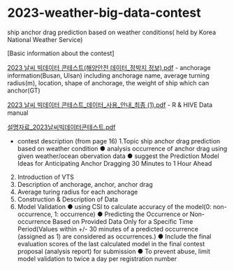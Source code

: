 # 2023-weather-big-data-contest
ship anchor drag prediction based on weather conditions( held by Korea National Weather Service)


[Basic information about the contest]


[2023 날씨 빅데이터 콘테스트(해양안전 데이터_정박지 정보).pdf](https://github.com/hyel0000/2023-weather-big-data-contest/files/13329477/2023._.pdf) - anchorage information(Busan, Ulsan) 
including anchorage name, average turning radius(m), location, shape of anchorage, the weight of ship which can anchor(GT)


[2023 날씨 빅데이터 콘테스트_데이터_사용_안내_최종 (1).pdf](https://github.com/hyel0000/2023-weather-big-data-contest/files/13329497/2023._._._._.1.pdf) - R & HIVE Data manual


[설명자료_2023날씨빅데이터콘테스트.pdf](https://github.com/hyel0000/2023-weather-big-data-contest/files/13329566/_2023.pdf)
- contest description (from page 16)
1.Topic
ship anchor drag prediction based on weather condition
● analysis occurrence of anchor drag using given weather/ocean obervation data 
● suggest the Prediction Model Ideas for Anticipating Anchor Dragging 30 Minutes to 1 Hour Ahead
2. Introduction of VTS
3. Description of anchorage, anchor, anchor drag
4. Average turing radius for each anchorage
5. Construction & Description of Data 
6. Model Validation
● using CSI to calculate accuracy of the model(0: non-occurrence, 1: occurrence)
● Predicting the Occurrence or Non-occurrence Based on Provided Data Only for a Specific Time Period(Values within +/- 30 minutes of a predicted occurrence (assigned as 1) are considered as occurrences.)
● Include the final evaluation scores of the last calculated model in the final contest proposal (analysis report) for submission
● To prevent abuse, limit model validation to twice a day per registration number



















